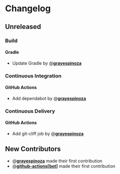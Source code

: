 # Changelog

## Unreleased

### Build

#### Gradle

- Update Gradle by @**[grayespinoza](https://github.com/grayespinoza)**

### Continuous Integration

#### GitHub Actions

- Add dependabot by @**[grayespinoza](https://github.com/grayespinoza)**

### Continuous Delivery

#### GitHub Actions

- Add git-cliff job by @**[grayespinoza](https://github.com/grayespinoza)**

## New Contributors

- @**[grayespinoza](https://github.com/grayespinoza)** made their first contribution
- @**[github-actions[bot]](https://github.com/github-actions[bot])** made their first contribution

